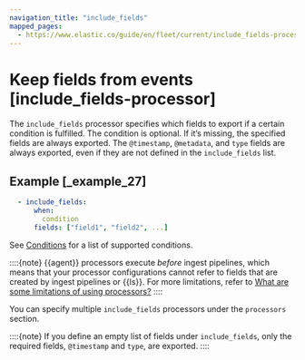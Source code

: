 ```yaml
---
navigation_title: "include_fields"
mapped_pages:
  - https://www.elastic.co/guide/en/fleet/current/include_fields-processor.html
---
```


# Keep fields from events [include_fields-processor]


The `include_fields` processor specifies which fields to export if a certain condition is fulfilled. The condition is optional. If it’s missing, the specified fields are always exported. The `@timestamp`, `@metadata`, and `type` fields are always exported, even if they are not defined in the `include_fields` list.


## Example [_example_27]

```yaml
  - include_fields:
      when:
        condition
      fields: ["field1", "field2", ...]
```

See [Conditions](/reference/ingestion-tools/fleet/dynamic-input-configuration.md#conditions) for a list of supported conditions.

::::{note}
{{agent}} processors execute *before* ingest pipelines, which means that your processor configurations cannot refer to fields that are created by ingest pipelines or {{ls}}. For more limitations, refer to [What are some limitations of using processors?](/reference/ingestion-tools/fleet/agent-processors.md#limitations)
::::


You can specify multiple `include_fields` processors under the `processors` section.

::::{note}
If you define an empty list of fields under `include_fields`, only the required fields, `@timestamp` and `type`, are exported.
::::


